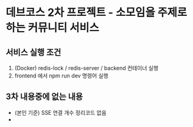 # 데브코스 2차 프로젝트 - 소모임을 주제로 하는 커뮤니티 서비스

## 서비스 실행 조건 

1. (Docker) redis-lock / redis-server / backend 컨테이너 실행
2. frontend 에서 npm run dev 명령어 실행

## 3차 내용중에 없는 내용

- (본인 기준) SSE 연결 개수 정리코드 없음
- 